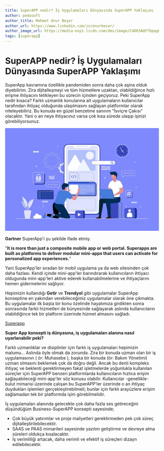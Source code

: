 ```yaml
---
title: SuperAPP nedir? İş Uygulamaları Dünyasında SuperAPP Yaklaşımı
author: pedasoft
author_title: Mehmet Onur Beşer
author_url: https://www.linkedin.com/in/onurbeser/
author_image_url: https://media-exp1.licdn.com/dms/image/C4D03AQFfDpqqLL8yrA/profile-displayphoto-shrink_800_800/0/1663150925435?e=1672876800&v=beta&t=RCyKoAsnWWHeixLVszqqCTqRl6WBwXpEy__oUr_VxEU
tags: [superapp]
---
```



# SuperAPP nedir? İş Uygulamaları Dünyasında SuperAPP Yaklaşımı

SuperApp kavramına özellikle pandemiden sonra daha çok aşina olduk diyebilirim. Zira dijitalleşmeyi ve tüm hizmetlere uzaktan, olabildiğince hızlı erişme ihtiyacını tetikleyen bu sürecin içinden geçiyoruz.
Peki SuperApp nedir kısaca? Farklı uzmanlık konularına ait uygulamaların kullanıcılar tarafından ihtiyaç olduğunda ulaşılmasını sağlayan platformlar olarak niteleyebiliriz. Bu konuda en güzel benzetme sanırım "İsviçre Çakısı" olacaktır. Yani o an neye ihtiyacınız varsa çok kısa sürede ulaşıp işinizi görebiliyorsunuz.

![Superapp](../blogimages/app01.jpeg)

**Gartner** SuperApp'i şu şekilde ifade etmiş:

 "**It is more than just a composite mobile app or web portal. Superapps are built as platforms to deliver modular mini-apps that users can activate for personalized app experiences.**"
 
Yani SuperApp'ler sıradan bir mobil uygulama ya da web sitesinden çok daha fazlası. Kendi içinde mini-app'ler barındırarak kullanıcıların ihtiyacı oldugunda mini-app'leri aktive ederek kullanabilmelerine ve ihtiyaçlarını hemen gidermelerini sağlıyor.

Hepimizin kullandığı **Getir** ve **Trendyol** gibi uygulamalar SuperApp konseptine en yakından verebileceğimiz uygulamalar olarak öne çıkmakta. Bu uygulamalar ilk başta bir konu özelinde hayatımıza girdikten sonra sonrasında farklı hizmetleri de bünyesinde sağlayarak aslında kullanıcıların olabildiğince tek bir platform üzerinde hizmet almasını sağladı.

[Superapp](../blogimages/app02.jpeg)

**Super App konsepti iş dünyasına, iş uygulamaları alanına nasıl uyarlanabilir peki?**

Farklı uzmanlıklar ve disiplinler için farklı iş uygulamaları hepimizin malumu... Aslında öyle olmak da zorunda. Zira bir konuda uzman olan bir iş uygulamasının ( ör: Muhasebe ), başka bir konuda (ör: Bakım Yönetimi) uzman olmasını beklemek çok da doğru değil. Ancak bu denli kompleks ihtiyaç ve beklenti gerektirmeyen fakat işletmelerde yoğunlukla kullanılan süreçler için SuperAPP benzeri platformlarda kullanıcıların hızlıca erişim sağlayabileceği mini-app'ler söz konusu olabilir. Kullanıcılar -genellikle- bulut mimarisi üzerinde çalışan bu SuperAPP'ler üzerinde o an ihtiyaç duydukları işlemleri gerçekleştirebilmeli; bunlar için farklı arayüzlere erişim sağlamadan tek bir platformda işini görebilmelidir.

İş uygulamaları alanında gelecekte çok daha fazla ses getireceğini düşündüğüm Business-SuperAPP konsepti sayesinde;

- Çok büyük yatırımlar ve proje maliyetleri gerektirmeden pek çok süreç dijitalleştirilebilecektir.
- SAAS ve PAAS mimarileri sayesinde yazılım geliştirme ve devreye alma süreleri oldukça kısalacaktır.
- İş verimliliği artacak, daha verimli ve efektif iş süreçleri dizayn edilebilecektir.

